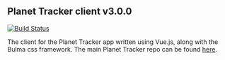 ## Planet Tracker client v3.0.0

[![Build Status](https://travis-ci.org/dean-shaff/planet-tracker_client.svg?branch=master)](https://travis-ci.org/dean-shaff/planet-tracker_client)

The client for the Planet Tracker app written using Vue.js, along with the Bulma css framework.
The main Planet Tracker repo can be found [here](https://github.com/dean-shaff/planet-tracker).
